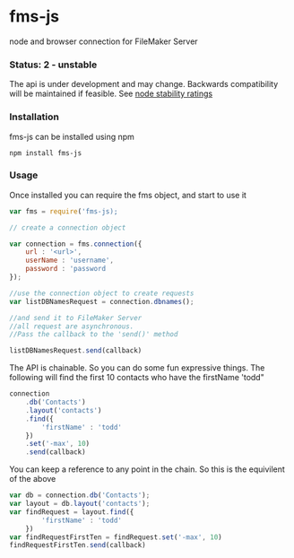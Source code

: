 # fms-js
node and browser connection for FileMaker Server

### Status: 2 - unstable
The api is under development and may change. Backwards compatibility will be maintained if feasible. See [node stability ratings](https://gist.github.com/isaacs/1776425)

### Installation
fms-js can be installed using npm 

`npm install fms-js`

### Usage
Once installed you can require the fms object, and start to use it

```javascript
var fms = require('fms-js);

// create a connection object

var connection = fms.connection({
	url : '<url>',
	userName : 'username',
	password : 'password
});

//use the connection object to create requests
var listDBNamesRequest = connection.dbnames();

//and send it to FileMaker Server
//all request are asynchronous. 
//Pass the callback to the 'send()' method

listDBNamesRequest.send(callback)

```

The API is chainable. So you can do some fun expressive things.  The following will find the first 10 contacts who have the firstName 'todd"

```javascript
connection
	.db('Contacts')
	.layout('contacts')
	.find({
		'firstName' : 'todd'
	})
	.set('-max', 10)
	.send(callback)

```
You can keep a reference to any point in the chain. So this is the equivilent of the above

```javascript
var db = connection.db('Contacts');
var layout = db.layout('contacts');
var findRequest = layout.find({
		'firstName' : 'todd'
	})
var findRequestFirstTen = findRequest.set('-max', 10)
findRequestFirstTen.send(callback)
```
